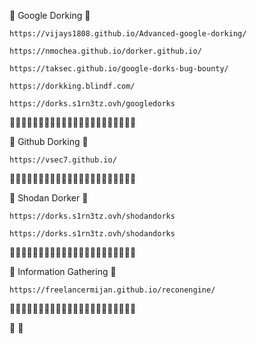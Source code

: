 📡  Google Dorking  🎯

```
https://vijays1808.github.io/Advanced-google-dorking/
```
```
https://nmochea.github.io/dorker.github.io/
```
```
https://taksec.github.io/google-dorks-bug-bounty/
```
```
https://dorkking.blindf.com/
```
```
https://dorks.s1rn3tz.ovh/googledorks
```
🏅🏅🏅🏅🏅🏅🏅🏅🏅🏅🏅🏅🏅🏅🏅🏅🏅🏅🏅🏅🏅🏅

📡   Github Dorking 🎯
```
https://vsec7.github.io/
```
🏅🏅🏅🏅🏅🏅🏅🏅🏅🏅🏅🏅🏅🏅🏅🏅🏅🏅🏅🏅🏅🏅

📡  Shodan Dorker 🎯
```
https://dorks.s1rn3tz.ovh/shodandorks
```
```
https://dorks.s1rn3tz.ovh/shodandorks
```
🏅🏅🏅🏅🏅🏅🏅🏅🏅🏅🏅🏅🏅🏅🏅🏅🏅🏅🏅🏅🏅🏅

📡   Information Gathering 🎯
```
https://freelancermijan.github.io/reconengine/
```
🏅🏅🏅🏅🏅🏅🏅🏅🏅🏅🏅🏅🏅🏅🏅🏅🏅🏅🏅🏅🏅🏅



















💯    💯
